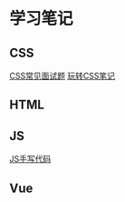 # 学习笔记
## CSS

[CSS常见面试题](https://github.com/lw-web/lw-web.github.io/blob/master/notes/CSS/CSS%E5%B8%B8%E8%A7%81%E9%9D%A2%E8%AF%95%E9%A2%98.md)
[玩转CSS笔记](https://github.com/lw-web/lw-web.github.io/blob/master/notes/CSS/%E7%8E%A9%E8%BD%ACCSS%E7%AC%94%E8%AE%B0.md)

## HTML

## JS

[JS手写代码](https://github.com/lw-web/lw-web.github.io/blob/master/notes/JS/JS%E6%89%8B%E5%86%99%E4%BB%A3%E7%A0%81.md)

## Vue

